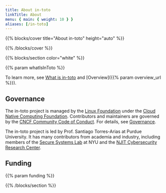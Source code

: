```yaml
---
title: About in-toto
linkTitle: About
menu: { main: { weight: 10 } }
aliases: [/in-toto]
---
```


{{% blocks/cover title="About in-toto" height="auto" %}}

{{% /blocks/cover %}}

{{% blocks/section color="white" %}}

{{% param whatIsInToto %}}

To learn more, see [What is in-toto](/docs/what-is-in-toto/) and
[Overview]({{% param overview_url %}}).

## Governance

The in-toto project is managed by the [Linux Foundation] under the [Cloud Native
Computing Foundation][CNCF]. Contributors and maintainers are governed by the
[CNCF Community Code of Conduct][CoC]. For details, see [Governance].

The in-toto project is led by Prof. Santiago Torres-Arias at Purdue University.
It has many contributors from academia and industry, including members of the
[Secure Systems Lab] at NYU and the
[NJIT Cybersecurity Research Center](https://centers.njit.edu/cybersecurity).

## Funding

{{% param funding %}}

[CNCF]: https://cncf.io
[CoC]: https://github.com/cncf/foundation/blob/master/code-of-conduct.md
[Governance]: https://github.com/in-toto/community/blob/main/GOVERNANCE.md
[Linux Foundation]: https://www.linuxfoundation.org
[Secure Systems Lab]: https://ssl.engineering.nyu.edu

{{% /blocks/section %}}
